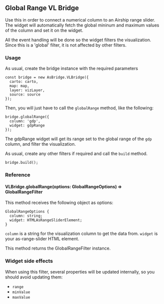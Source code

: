 ## Global Range VL Bridge

Use this in order to connect a numerical column to an Airship range slider. The widget will automatically fetch the global mininum and maximum values of the column and set it on the widget.

All the event handling will be done so the widget filters the visualization. Since this is a 'global' filter, it is not affected by other filters.

### Usage

As usual, create the bridge instance with the required parameters

```
const bridge = new AsBridge.VLBridge({
  carto: carto,
  map: map,
  layer: vizLayer,
  source: source
});
```

Then, you will just have to call the `globalRange` method, like the following:

```
bridge.globalRange({
  column: 'gdp',
  widget: gdpRange
});
```

The gdpRange widget will get its range set to the global range of the `gdp` column, and filter the visualization.

As usual, create any other filters if required and call the `build` method.

```
bridge.build();
```

### Reference

#### VLBridge.globalRange(options: GlobalRangeOptions) => GlobalRangeFilter

This method receives the following object as options:

```
GlobalRangeOptions {
  column: string;
  widget: HTMLAsRangeSliderElement;
}
```

`column` is a string for the visualization column to get the data from.
`widget` is your as-range-slider HTML element.

This method returns the GlobalRangeFilter instance.

### Widget side effects

When using this filter, several properties will be updated internally, so you should avoid updating them:

- `range`
- `minValue`
- `maxValue`
